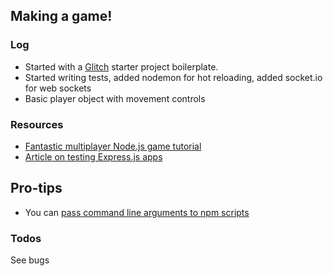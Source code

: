 ## Making a game!

### Log

* Started with a [Glitch](https://glitch.com/) starter project boilerplate.
* Started writing tests, added nodemon for hot reloading, added socket.io for web sockets
* Basic player object with movement controls

### Resources

* [Fantastic multiplayer Node.js game tutorial](https://rainingchain.com/tutorial/nodejs)
* [Article on testing Express.js apps](https://glebbahmutov.com/blog/how-to-correctly-unit-test-express-server/)

## Pro-tips

* You can [pass command line arguments to npm scripts](https://stackoverflow.com/questions/11580961/sending-command-line-arguments-to-npm-script)

### Todos

See bugs
